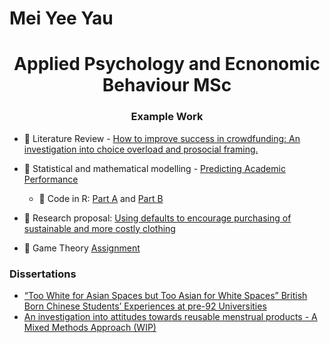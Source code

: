 # Mei Yee Yau 

<h1 align="center">Applied Psychology and Ecnonomic Behaviour MSc

<h3 align="center">Example Work </h3>

</a>

- 📝 Literature Review - [How to improve success in crowdfunding: An investigation into choice overload and prosocial framing.](https://github.com/MeiYeeYau/Applied-Psychology-and-Economic-Behaviour/blob/main/05662_XX50221_Lit%20Review.pdf)

- 📝 Statistical and mathematical modelling - [Predicting Academic Performance](https://github.com/MeiYeeYau/Applied-Psychology-and-Economic-Behaviour/blob/main/05662_XX5022_final_assessment.pdf)  
  - 📝 Code in R: [Part A](https://github.com/MeiYeeYau/Applied-Psychology-and-Economic-Behaviour/blob/main/05662_Part_A_code%20.R) and [Part B](https://github.com/MeiYeeYau/Applied-Psychology-and-Economic-Behaviour/blob/main/05662_Part_B_code.R)
    
- 📝 Research proposal: [Using defaults to encourage purchasing of sustainable and more costly clothing](https://github.com/MeiYeeYau/Applied-Psychology-and-Economic-Behaviour/blob/main/05662_XX50221_Research_Proposal.pdf)

- 📝 Game Theory [Assignment](https://github.com/MeiYeeYau/Applied-Psychology-and-Economic-Behaviour/blob/main/05662_XX50222_exam.pdf)


### Dissertations

<!-- Dissertation LIST:START -->

- [“Too White for Asian Spaces but Too Asian for White Spaces”
British Born Chinese Students’ Experiences at pre-92 Universities](https://github.com/MeiYeeYau/Applied-Psychology-and-Economic-Behaviour/blob/main/YAU%2C%20Mei%20Yee%20PS30155.pdf)
- [An investigation into attitudes towards reusable menstrual products - A Mixed Methods Approach (WIP)](https://github.com/MeiYeeYau/Applied-Psychology-and-Economic-Behaviour/blob/main/Poster%20presentation%20-2.pdf) 
<!--Dissertation LIST:END -->

